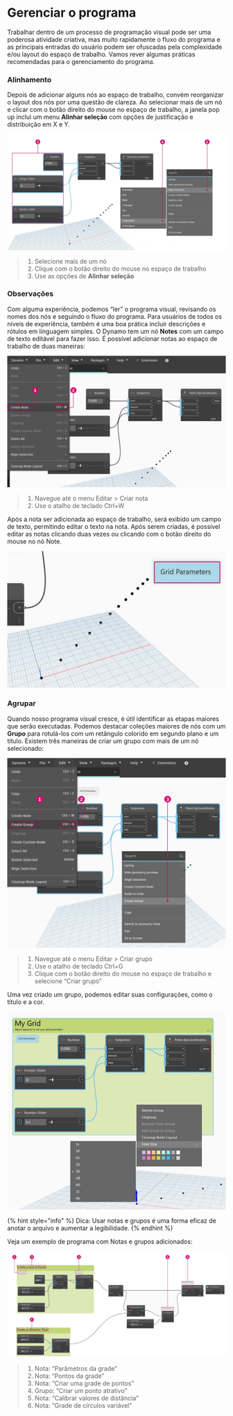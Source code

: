 # Gerenciar o programa

Trabalhar dentro de um processo de programação visual pode ser uma poderosa atividade criativa, mas muito rapidamente o fluxo do programa e as principais entradas do usuário podem ser ofuscadas pela complexidade e/ou layout do espaço de trabalho. Vamos rever algumas práticas recomendadas para o gerenciamento do programa.

### Alinhamento&#x20;

Depois de adicionar alguns nós ao espaço de trabalho, convém reorganizar o layout dos nós por uma questão de clareza. Ao selecionar mais de um nó e clicar com o botão direito do mouse no espaço de trabalho, a janela pop up inclui um menu **Alinhar seleção** com opções de justificação e distribuição em X e Y.

![](<./images/4/managing your program - alignment.jpg>)

> 1. Selecione mais de um nó
> 2. Clique com o botão direito do mouse no espaço de trabalho
> 3. Use as opções de **Alinhar seleção**

### Observações&#x20;

Com alguma experiência, podemos “ler” o programa visual, revisando os nomes dos nós e seguindo o fluxo do programa. Para usuários de todos os níveis de experiência, também é uma boa prática incluir descrições e rótulos em linguagem simples. O Dynamo tem um nó **Notes** com um campo de texto editável para fazer isso. É possível adicionar notas ao espaço de trabalho de duas maneiras:

![](<./images/4/managing your program - notes.jpg>)

> 1. Navegue até o menu Editar > Criar nota
> 2. Use o atalho de teclado Ctrl+W

Após a nota ser adicionada ao espaço de trabalho, será exibido um campo de texto, permitindo editar o texto na nota. Após serem criadas, é possível editar as notas clicando duas vezes ou clicando com o botão direito do mouse no nó Note.

![](<./images/4/managing your program - notes 02.jpg>)

### Agrupar&#x20;

Quando nosso programa visual cresce, é útil identificar as etapas maiores que serão executadas. Podemos destacar coleções maiores de nós com um **Grupo** para rotulá-los com um retângulo colorido em segundo plano e um título. Existem três maneiras de criar um grupo com mais de um nó selecionado:

![](<./images/4/managing your program - grouping 01.jpg>)

> 1. Navegue até o menu Editar > Criar grupo
> 2. Use o atalho de teclado Ctrl+G
> 3. Clique com o botão direito do mouse no espaço de trabalho e selecione “Criar grupo”

Uma vez criado um grupo, podemos editar suas configurações, como o título e a cor.&#x20;

![](<./images/4/managing your program - grouping 02.jpg>)

{% hint style="info" %}
Dica: Usar notas e grupos é uma forma eficaz de anotar o arquivo e aumentar a legibilidade.
{% endhint %}

Veja um exemplo de programa com Notas e grupos adicionados:

![](<./images/4/managing your program - grouping 03.jpg>)

> 1. Nota: “Parâmetros da grade”
> 2. Nota: “Pontos da grade”
> 3. Nota: “Criar uma grade de pontos”
> 4. Grupo: “Criar um ponto atrativo”
> 5. Nota: “Calibrar valores de distância”
> 6. Nota: “Grade de círculos variável”
